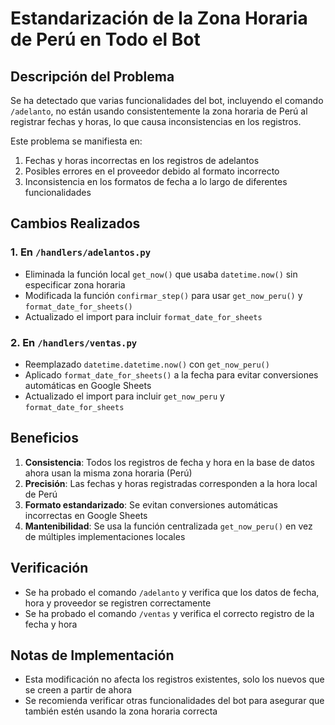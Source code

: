 # Estandarización de la Zona Horaria de Perú en Todo el Bot

## Descripción del Problema
Se ha detectado que varias funcionalidades del bot, incluyendo el comando `/adelanto`, no están usando consistentemente la zona horaria de Perú al registrar fechas y horas, lo que causa inconsistencias en los registros.

Este problema se manifiesta en:
1. Fechas y horas incorrectas en los registros de adelantos
2. Posibles errores en el proveedor debido al formato incorrecto
3. Inconsistencia en los formatos de fecha a lo largo de diferentes funcionalidades

## Cambios Realizados

### 1. En `/handlers/adelantos.py`
- Eliminada la función local `get_now()` que usaba `datetime.now()` sin especificar zona horaria
- Modificada la función `confirmar_step()` para usar `get_now_peru()` y `format_date_for_sheets()`
- Actualizado el import para incluir `format_date_for_sheets`

### 2. En `/handlers/ventas.py`
- Reemplazado `datetime.datetime.now()` con `get_now_peru()`
- Aplicado `format_date_for_sheets()` a la fecha para evitar conversiones automáticas en Google Sheets
- Actualizado el import para incluir `get_now_peru` y `format_date_for_sheets`

## Beneficios
1. **Consistencia**: Todos los registros de fecha y hora en la base de datos ahora usan la misma zona horaria (Perú)
2. **Precisión**: Las fechas y horas registradas corresponden a la hora local de Perú
3. **Formato estandarizado**: Se evitan conversiones automáticas incorrectas en Google Sheets
4. **Mantenibilidad**: Se usa la función centralizada `get_now_peru()` en vez de múltiples implementaciones locales

## Verificación
- Se ha probado el comando `/adelanto` y verifica que los datos de fecha, hora y proveedor se registren correctamente
- Se ha probado el comando `/ventas` y verifica el correcto registro de la fecha y hora

## Notas de Implementación
- Esta modificación no afecta los registros existentes, solo los nuevos que se creen a partir de ahora
- Se recomienda verificar otras funcionalidades del bot para asegurar que también estén usando la zona horaria correcta